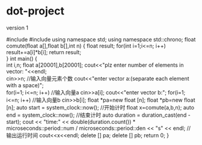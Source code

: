 # dot-project
version 1

#include<iostream>
#include<chrono>
using namespace std;
using namespace std::chrono;
float comute(float a[],float b[],int n)
{
	  float result;
    for(int i=1;i<=n; i++) 
        result+=a[i]*b[i];
    return result;          
}
int main()
{   
    int i,n;
    float a[20001],b[20001];
    cout<<"plz enter number of elements in vector: "<<endl;    
    cin>>n;                                                                         //输入向量元素个数 
	  cout<<"enter vector a:(separate each element with a space)";                                                                       
	  for(i=1; i<=n; i++)                                                                //输入向量a 
        cin>>a[i];
    cout<<"enter vector b:"; 
    for(i=1; i<=n; i++)                                                                //输入向量b 
        cin>>b[i];
	  float *pa=new float [n];
    float *pb=new float [n];
	  auto start = system_clock::now();                                              //开始计时 
    float x=comute(a,b,n); 
	  auto end   = system_clock::now();                                              //结束计时 
    auto duration = duration_cast<microseconds>(end - start);
    cout << "time:"  << double(duration.count()) * microseconds::period::num / microseconds::period::den 
     << "s" << endl;                                                                  //输出运行时间 
    cout<<x<<endl;
    delete [] pa;
    delete [] pb;
    return 0;
}
